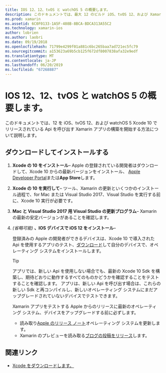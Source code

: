 ```yaml
---
title: IOS 12、12、tvOS と watchOS 5 の概要します。
description: このドキュメントでは、最大 12 のビルド iOS、tvOS 12、および Xamarin を使った watchOS 5 アプリ設定を取得する方法について説明します。 これには、Xcode の 10 をダウンロードし、Mac と Visual Studio 2017 の Visual Studio を更新する方法について説明します。
ms.prod: xamarin
ms.assetid: 6C0F0133-1A5F-408B-8BCA-BDCA313A55C2
ms.technology: xamarin-ios
author: lobrien
ms.author: laobri
ms.date: 09/19/2018
ms.openlocfilehash: 71799e4299f01a881c6bc265baa7ad721ec5fc79
ms.sourcegitcommit: a153623a69b5cb125f672df8007838afa32e9edf
ms.translationtype: MT
ms.contentlocale: ja-JP
ms.lasthandoff: 06/20/2019
ms.locfileid: "67268887"
---
```

# <a name="get-started-with-ios-12-tvos-12-and-watchos-5"></a>IOS 12、12、tvOS と watchOS 5 の概要します。

このドキュメントでは、12 を iOS、tvOS 12、および watchOS 5 Xcode 10 でリリースされている Api を呼び出す Xamarin アプリの構築を開始する方法について説明します。

## <a name="download-and-install"></a>ダウンロードしてインストールする

1. **Xcode の 10 をインストール**– Apple の登録されている開発者はダウンロードして、Xcode 10 からの最新バージョンをインストール、 [Apple Developer Portal](https://developer.apple.com/download/)または**App Store**します。

2. **Xcode の 10 を実行して**– ツール、Xamarin の更新といくつかのインストール過程で、for Mac または Visual Studio 2017、Visual Studio を実行する前に、Xcode 10 実行が必要です。

3. **Mac と Visual Studio 2017 用 Visual Studio の更新プログラム**– Xamarin の最新の安定バージョンがあることを確認します。

4. _(省略可能)_ **、IOS デバイスで iOS 12 をインストール**–

   登録済みの Apple の開発者ができるデバイスは、Xcode 10 で導入された Api を使用するアプリのテスト、[ダウンロード](https://developer.apple.com/download)して自分のデバイスで、オペレーティング システムをインストールします。

   > [!TIP]
   > アプリでは、新しい Api を使用しない場合でも、最新の Xcode 10 Sdk を構築し、期待どおりに動作するすべてのものかどうかを確認することをテストすることを確認します。 アプリは、新しい Api を呼び出す場合は、これらの新しい Sdk と再コンパイルし、新しいオペレーティング システムにまだアップグレードされていないデバイスでテストできます。
   >
   > Xamarin アプリをテストする Apple からのリリースに最新のオペレーティング システム、デバイスをアップグレードする前に必ずします。
   >
   > - 読み取り[Apple のリリース ノート](https://developer.apple.com/download/)オペレーティング システムを更新します。
   > - Xamarin のプレビューを読み取る[ブログの投稿をリリース](https://releases.xamarin.com/preview-release-xcode-10-beta-6/)します。

## <a name="related-links"></a>関連リンク

- [Xcode をダウンロードします。](https://developer.apple.com/download/)
